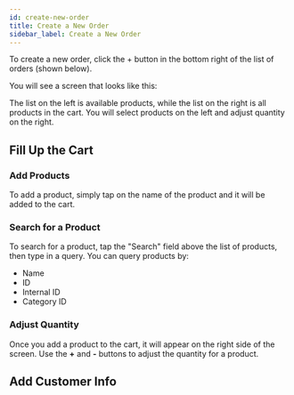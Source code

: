 ```yaml
---
id: create-new-order
title: Create a New Order
sidebar_label: Create a New Order
---
```


To create a new order, click the + button in the bottom right of the list of orders (shown below). 

You will see a screen that looks like this:

The list on the left is available products, while the list on the right is all products in the cart. You will select products on the left and adjust quantity on the right.

## Fill Up the Cart

### Add Products

To add a product, simply tap on the name of the product and it will be added to the cart. 

### Search for a Product

To search for a product, tap the "Search" field above the list of products, then type in a query. You can query products by:

 * Name
 * ID
 * Internal ID
 * Category ID

### Adjust Quantity

Once you add a product to the cart, it will appear on the right side of the screen. Use the **+** and **-** buttons to adjust the quantity for a product.

## Add Customer Info

